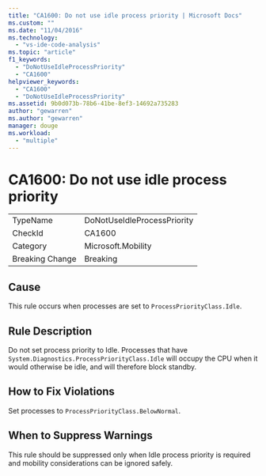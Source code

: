 ```yaml
---
title: "CA1600: Do not use idle process priority | Microsoft Docs"
ms.custom: ""
ms.date: "11/04/2016"
ms.technology: 
  - "vs-ide-code-analysis"
ms.topic: "article"
f1_keywords: 
  - "DoNotUseIdleProcessPriority"
  - "CA1600"
helpviewer_keywords: 
  - "CA1600"
  - "DoNotUseIdleProcessPriority"
ms.assetid: 9b0d073b-78b6-41be-8ef3-14692a735283
author: "gewarren"
ms.author: "gewarren"
manager: douge
ms.workload: 
  - "multiple"
---
```

# CA1600: Do not use idle process priority
|||  
|-|-|  
|TypeName|DoNotUseIdleProcessPriority|  
|CheckId|CA1600|  
|Category|Microsoft.Mobility|  
|Breaking Change|Breaking|  
  
## Cause  
 This rule occurs when processes are set to `ProcessPriorityClass.Idle`.  
  
## Rule Description  
 Do not set process priority to Idle. Processes that have `System.Diagnostics.ProcessPriorityClass.Idle` will occupy the CPU when it would otherwise be idle, and will therefore block standby.  
  
## How to Fix Violations  
 Set processes to `ProcessPriorityClass.BelowNormal`.  
  
## When to Suppress Warnings  
 This rule should be suppressed only when Idle process priority is required and mobility considerations can be ignored safely.
